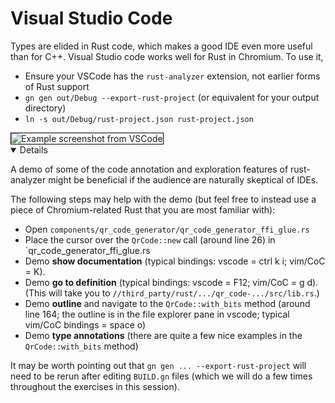 # Visual Studio Code

Types are elided in Rust code, which makes a good IDE even more useful than for
C++. Visual Studio code works well for Rust in Chromium. To use it,

- Ensure your VSCode has the `rust-analyzer` extension, not earlier forms of
  Rust support
- `gn gen out/Debug --export-rust-project` (or equivalent for your output
  directory)
- `ln -s out/Debug/rust-project.json rust-project.json`

<img src="vscode.png" style="border: 1px solid black;" alt="Example screenshot from VSCode">

<details open='true'>

A demo of some of the code annotation and exploration features of rust-analyzer
might be beneficial if the audience are naturally skeptical of IDEs.

The following steps may help with the demo (but feel free to instead use a piece
of Chromium-related Rust that you are most familiar with):

- Open `components/qr_code_generator/qr_code_generator_ffi_glue.rs`
- Place the cursor over the `QrCode::new` call (around line 26) in
  `qr_code_generator_ffi_glue.rs
- Demo **show documentation** (typical bindings: vscode = ctrl k i; vim/CoC =
  K).
- Demo **go to definition** (typical bindings: vscode = F12; vim/CoC = g d).
  (This will take you to `//third_party/rust/.../qr_code-.../src/lib.rs`.)
- Demo **outline** and navigate to the `QrCode::with_bits` method (around line
  164; the outline is in the file explorer pane in vscode; typical vim/CoC
  bindings = space o)
- Demo **type annotations** (there are quite a few nice examples in the
  `QrCode::with_bits` method)

It may be worth pointing out that `gn gen ... --export-rust-project` will need
to be rerun after editing `BUILD.gn` files (which we will do a few times
throughout the exercises in this session).

</details>
